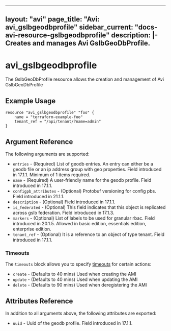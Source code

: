 <!--
    Copyright 2021 VMware, Inc.
    SPDX-License-Identifier: Mozilla Public License 2.0
-->
---
layout: "avi"
page_title: "Avi: avi_gslbgeodbprofile"
sidebar_current: "docs-avi-resource-gslbgeodbprofile"
description: |-
  Creates and manages Avi GslbGeoDbProfile.
---

# avi_gslbgeodbprofile

The GslbGeoDbProfile resource allows the creation and management of Avi GslbGeoDbProfile

## Example Usage

```hcl
resource "avi_gslbgeodbprofile" "foo" {
    name = "terraform-example-foo"
    tenant_ref = "/api/tenant/?name=admin"
}
```

## Argument Reference

The following arguments are supported:

* `entries` - (Required) List of geodb entries. An entry can either be a geodb file or an ip address group with geo properties. Field introduced in 17.1.1. Minimum of 1 items required.
* `name` - (Required) A user-friendly name for the geodb profile. Field introduced in 17.1.1.
* `configpb_attributes` - (Optional) Protobuf versioning for config pbs. Field introduced in 21.1.1.
* `description` - (Optional) Field introduced in 17.1.1.
* `is_federated` - (Optional) This field indicates that this object is replicated across gslb federation. Field introduced in 17.1.3.
* `markers` - (Optional) List of labels to be used for granular rbac. Field introduced in 20.1.5. Allowed in basic edition, essentials edition, enterprise edition.
* `tenant_ref` - (Optional) It is a reference to an object of type tenant. Field introduced in 17.1.1.


### Timeouts

The `timeouts` block allows you to specify [timeouts](https://www.terraform.io/docs/configuration/resources.html#timeouts) for certain actions:

* `create` - (Defaults to 40 mins) Used when creating the AMI
* `update` - (Defaults to 40 mins) Used when updating the AMI
* `delete` - (Defaults to 90 mins) Used when deregistering the AMI

## Attributes Reference

In addition to all arguments above, the following attributes are exported:

* `uuid` -  Uuid of the geodb profile. Field introduced in 17.1.1.

